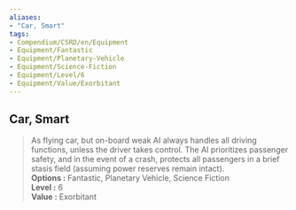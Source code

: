 ```yaml
---
aliases:
- "Car, Smart"
tags:
- Compendium/CSRD/en/Equipment
- Equipment/Fantastic
- Equipment/Planetary-Vehicle
- Equipment/Science-Fiction
- Equipment/Level/6
- Equipment/Value/Exorbitant
---
```


  
## Car, Smart  
  
>As flying car, but on-board weak AI always handles all driving functions, unless the driver takes control. The AI prioritizes passenger safety, and in the event of a crash, protects all passengers in a brief stasis field (assuming power reserves remain intact).  
> **Options :** Fantastic, Planetary Vehicle, Science Fiction  
> **Level :** 6  
> **Value :** Exorbitant